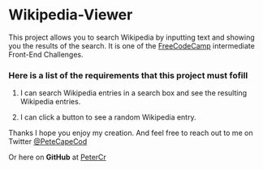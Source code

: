 # Wikipedia-Viewer
This project allows you to search Wikipedia by inputting text and showing you the results of the search. It is one of the [FreeCodeCamp](https://www.freecodecamp.org) intermediate Front-End Challenges.

### Here is a list of the requirements that this project must fofill

1.  I can search Wikipedia entries in a search box and see the resulting Wikipedia entries.

2.  I can click a button to see a random Wikipedia entry.

Thanks I hope you enjoy my creation. And feel free to reach out to me on Twitter 
[@PeteCapeCod](https://www.twitter.com/PeteCapeCod)

Or here on **GitHub** at [PeterCr](https://www.github.com/petercr)

